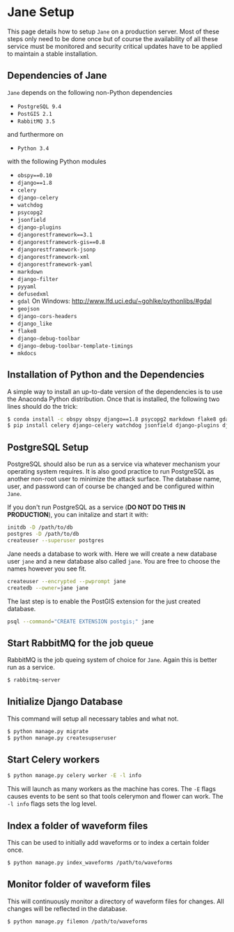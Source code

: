 # Jane Setup

This page details how to setup `Jane` on a production server. Most of these
steps only need to be done once but of course the availability of all these
service must be monitored and security critical updates have to be applied to
maintain a stable installation.

## Dependencies of Jane

`Jane` depends on the following non-Python dependencies

* `PostgreSQL 9.4`
* `PostGIS 2.1`
* `RabbitMQ 3.5`

and furthermore on

* `Python 3.4`

with the following Python modules

* `obspy==0.10`
* `django==1.8`
* `celery`
* `django-celery`
* `watchdog`
* `psycopg2`
* `jsonfield`
* `django-plugins`
* `djangorestframework==3.1`
* `djangorestframework-gis==0.8`
* `djangorestframework-jsonp`
* `djangorestframework-xml`
* `djangorestframework-yaml`
* `markdown`
* `django-filter`
* `pyyaml`
* `defusedxml`
* `gdal`  On Windows: http://www.lfd.uci.edu/~gohlke/pythonlibs/#gdal
* `geojson`
* `django-cors-headers`
* `django_like`
* `flake8`
* `django-debug-toolbar`
* `django-debug-toolbar-template-timings`
* `mkdocs`


## Installation of Python and the Dependencies

A simple way to install an up-to-date version of the dependencies is to use the Anaconda Python distribution. Once that is installed, the following two lines should do the trick:

```bash
$ conda install -c obspy obspy django==1.8 psycopg2 markdown flake8 gdal pyyaml
$ pip install celery django-celery watchdog jsonfield django-plugins djangorestframework==3.1 djangorestframework-gis==0.8 defusedxml geojson django-cors-headers django_like django-debug-toolbar django-debug-toolbar-template-timings
```


## PostgreSQL Setup

PostgreSQL should also be run as a service via whatever mechanism your
operating system requires. It is also good practice to run PostgreSQL as
another non-root user to minimize the attack surface. The database name, user,
and password can of course be changed and be configured within `Jane`.

If you don't run PostgreSQL as a service (**DO NOT DO THIS IN PRODUCTION**),
you can initalize and start it with:

```bash
initdb -D /path/to/db
postgres -D /path/to/db
createuser --superuser postgres
```

Jane needs a database to work with. Here we will create a new database user
`jane` and a new database also called `jane`. You are free to choose the names
however you see fit.

```bash
createuser --encrypted --pwprompt jane
createdb --owner=jane jane
```

The last step is to enable the PostGIS extension for the just created database.

```bash
psql --command="CREATE EXTENSION postgis;" jane
```


## Start RabbitMQ for the job queue

RabbitMQ is the job queing system of choice for `Jane`. Again this is better run as a service.

```bash
$ rabbitmq-server
```


## Initialize Django Database

This command will setup all necessary tables and what not.

```bash
$ python manage.py migrate
$ python manage.py createsupseruser
```

## Start Celery workers

```bash
$ python manage.py celery worker -E -l info
```

This will launch as many workers as the machine has cores. The `-E` flags causes events to be sent so that tools celerymon and flower can work. The `-l info` flags sets the log level.

## Index a folder of waveform files

This can be used to initially add waveforms or to index a certain folder once.

```bash
$ python manage.py index_waveforms /path/to/waveforms
```

## Monitor folder of waveform files

This will continuously monitor a directory of waveform files for changes. All changes will be reflected in the database.

```bash
$ python manage.py filemon /path/to/waveforms
```
